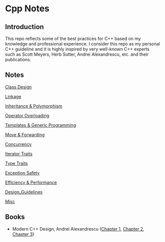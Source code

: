 # Cpp Notes
## Introduction
This repo reflects some of the best practices for C++ based on my knowledge and professional experience. I consider this repo as my personal C++ guideline and it is highly inspired by very well-known C++ experts such as Scott Meyers, Herb Sutter, Andrei Alexandrescu, etc. and their publications.

## Notes
[Class Design](notes/ClassDesign.md)

[Linkage](notes/Linkage.md)

[Inheritance & Polymorphism](notes/Inheritance_Polymorphism.md)

[Operator Overloading](notes/OperatorOverloading.md)

[Templates & Generic Programming](notes/Templates_Generic_Programming.md)

[Move & Forwarding](notes/MoveAndForwarding.md)

[Concurrency](notes/Concurrency.md)

[Iterator Traits](notes/IteratorTraits.md)

[Type Traits](notes/TypeTraits.md)

[Exception Safety](notes/ExceptionSafety.md)

[Efficiency & Performance](notes/Efficieny_Performance.md)

[Design_Guidelines](notes/Design_Guidelines.md)

[Misc](notes/Misc.md)

## Books
- Modern C++ Design, Andrei Alexandrescu ([Chapter 1](books/moden_cpp_design/ch1.md), [Chapter 2](books/moden_cpp_design/ch2.md), [Chapter 3](books/moden_cpp_design/ch3.md))

